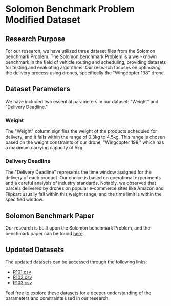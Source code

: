 # Solomon Benchmark Problem Modified Dataset

## Research Purpose
For our research, we have utilized three dataset files from the Solomon benchmark Problem. The Solomon benchmark Problem is a well-known benchmark in the field of vehicle routing and scheduling, providing datasets for testing and evaluating algorithms. Our research focuses on optimizing the delivery process using drones, specifically the "Wingcopter 198" drone.

## Dataset Parameters
We have included two essential parameters in our dataset: "Weight" and "Delivery Deadline."

### Weight
The "Weight" column signifies the weight of the products scheduled for delivery, and it falls within the range of 0.3kg to 4.5kg. This range is chosen based on the weight constraints of our drone, "Wingcopter 198," which has a maximum carrying capacity of 5kg.

### Delivery Deadline
The "Delivery Deadline" represents the time window assigned for the delivery of each product. Our choice is based on operational experiments and a careful analysis of industry standards. Notably, we observed that parcels delivered by drones on popular e-commerce sites like Amazon and Flipkart usually fall within this weight range, and the time limit is within the specified window.

## Solomon Benchmark Paper
Our research is built upon the Solomon benchmark Problem, and the benchmark paper can be found [here](https://pubsonline.informs.org/doi/abs/10.1287/trsc.1030.0049).

## Updated Datasets
The updated datasets can be accessed through the following links:

- [R101.csv](https://github.com/mak-raiaan/Solomon-benchmark-Problem-Modified/blob/main/R101.csv)
- [R102.csv](https://github.com/mak-raiaan/Solomon-benchmark-Problem-Modified/blob/main/R102.csv)
- [R103.csv](https://github.com/mak-raiaan/Solomon-benchmark-Problem-Modified/blob/main/R103.csv)

Feel free to explore these datasets for a deeper understanding of the parameters and constraints used in our research.

